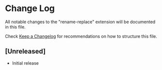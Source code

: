 # Change Log

All notable changes to the "rename-replace" extension will be documented in this file.

Check [Keep a Changelog](http://keepachangelog.com/) for recommendations on how to structure this file.

## [Unreleased]

- Initial release